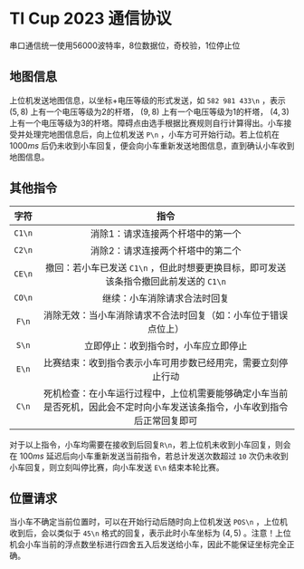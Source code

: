 # TI Cup 2023 通信协议

串口通信统一使用56000波特率，8位数据位，奇校验，1位停止位

## 地图信息

上位机发送地图信息，以坐标+电压等级的形式发送，如 `582 981 433\n` ，表示 $(5,8)$ 上有一个电压等级为2的杆塔， $(9,8)$ 上有一个电压等级为1的杆塔， $(4,3)$ 上有一个电压等级为3的杆塔。障碍点由选手根据比赛规则自行计算得出。小车接受并处理完地图信息后，向上位机发送 `P\n` ，小车方可开始行动。若上位机在 $1000ms$ 后仍未收到小车回复，便会向小车重新发送地图信息，直到确认小车收到地图信息。

## 其他指令

|   字符   |                              指令                               |
|:------:|:-------------------------------------------------------------:|
| `C1\n` |                       消除1：请求连接两个杆塔中的第一个                       |
| `C2\n` |                       消除2：请求连接两个杆塔中的第二个                       |
| `CE\n` |      撤回：若小车已发送 `C1\n` ，但此时想要更换目标，即可发送该条指令撤回此前发送的 `C1\n`       |
| `CO\n` |                        继续：小车消除请求合法时回复                         |
| `F\n`  |                消除无效：当小车消除请求不合法时回复（如：小车位于错误点位上）                |
| `S\n`  |                      立即停止：收到指令时，小车应立即停止                       |
| `E\n`  |                比赛结束：收到指令表示小车可用步数已经用完，需要立刻停止行动                 |
| `C\n`  | 死机检查：在小车运行过程中，上位机需要能够确定小车当前是否死机，因此会不定时向小车发送该条指令，小车收到指令后正常回复即可 |

对于以上指令，小车均需要在接收到后回复`R\n`，若上位机未收到小车回复，则会在 $100ms$ 延迟后向小车重新发送当前指令，若总计发送次数超过 `10` 次仍未收到小车回复，则立刻叫停比赛，向小车发送 `E\n` 结束本轮比赛。

## 位置请求

当小车不确定当前位置时，可以在开始行动后随时向上位机发送 `POS\n` ，上位机收到后，会以类似于 `45\n` 格式的回复，表示此时小车坐标为 $(4,5)$ 。注意！上位机会小车当前的浮点数坐标进行四舍五入后发送给小车，因此不能保证坐标完全正确。
